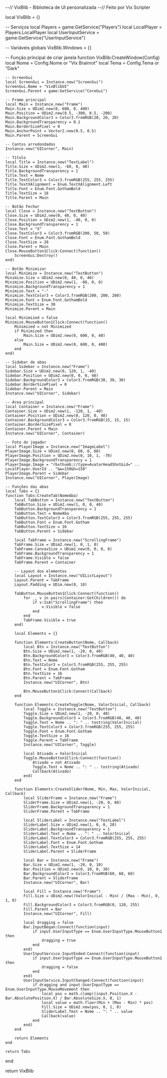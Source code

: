 --// VixBlib - Biblioteca de UI personalizada
--// Feito por Vix Scripter

local VixBlib = {}

-- Serviços
local Players = game:GetService("Players")
local LocalPlayer = Players.LocalPlayer
local UserInputService = game:GetService("UserInputService")

-- Variáveis globais
VixBlib.Windows = {}

-- Função principal de criar janela
function VixBlib:CreateWindow(Config)
    local Nome = Config.Nome or "Vix Brainrot"
    local Tema = Config.Tema or "Dark"

    -- ScreenGui
    local ScreenGui = Instance.new("ScreenGui")
    ScreenGui.Name = "VixBlibUI"
    ScreenGui.Parent = game:GetService("CoreGui")

    -- Frame principal
    local Main = Instance.new("Frame")
    Main.Size = UDim2.new(0, 600, 0, 400)
    Main.Position = UDim2.new(0.5, -300, 0.5, -200)
    Main.BackgroundColor3 = Color3.fromRGB(20, 20, 20)
    Main.BackgroundTransparency = 0.1
    Main.BorderSizePixel = 0
    Main.AnchorPoint = Vector2.new(0.5, 0.5)
    Main.Parent = ScreenGui

    -- Cantos arredondados
    Instance.new("UICorner", Main)

    -- Título
    local Title = Instance.new("TextLabel")
    Title.Size = UDim2.new(1, -60, 0, 40)
    Title.BackgroundTransparency = 1
    Title.Text = Nome
    Title.TextColor3 = Color3.fromRGB(255, 255, 255)
    Title.TextXAlignment = Enum.TextXAlignment.Left
    Title.Font = Enum.Font.GothamBold
    Title.TextSize = 18
    Title.Parent = Main

    -- Botão Fechar
    local Close = Instance.new("TextButton")
    Close.Size = UDim2.new(0, 40, 0, 40)
    Close.Position = UDim2.new(1, -40, 0, 0)
    Close.BackgroundTransparency = 1
    Close.Text = "X"
    Close.TextColor3 = Color3.fromRGB(200, 50, 50)
    Close.Font = Enum.Font.GothamBold
    Close.TextSize = 20
    Close.Parent = Main
    Close.MouseButton1Click:Connect(function()
        ScreenGui:Destroy()
    end)

    -- Botão Minimizar
    local Minimize = Instance.new("TextButton")
    Minimize.Size = UDim2.new(0, 40, 0, 40)
    Minimize.Position = UDim2.new(1, -80, 0, 0)
    Minimize.BackgroundTransparency = 1
    Minimize.Text = "-"
    Minimize.TextColor3 = Color3.fromRGB(200, 200, 200)
    Minimize.Font = Enum.Font.GothamBold
    Minimize.TextSize = 30
    Minimize.Parent = Main

    local Minimized = false
    Minimize.MouseButton1Click:Connect(function()
        Minimized = not Minimized
        if Minimized then
            Main.Size = UDim2.new(0, 600, 0, 40)
        else
            Main.Size = UDim2.new(0, 600, 0, 400)
        end
    end)

    -- Sidebar de abas
    local Sidebar = Instance.new("Frame")
    Sidebar.Size = UDim2.new(0, 120, 1, -40)
    Sidebar.Position = UDim2.new(0, 0, 0, 40)
    Sidebar.BackgroundColor3 = Color3.fromRGB(30, 30, 30)
    Sidebar.BorderSizePixel = 0
    Sidebar.Parent = Main
    Instance.new("UICorner", Sidebar)

    -- Área principal
    local Container = Instance.new("Frame")
    Container.Size = UDim2.new(1, -120, 1, -40)
    Container.Position = UDim2.new(0, 120, 0, 40)
    Container.BackgroundColor3 = Color3.fromRGB(15, 15, 15)
    Container.BorderSizePixel = 0
    Container.Parent = Main
    Instance.new("UICorner", Container)

    -- Foto do jogador
    local PlayerImage = Instance.new("ImageLabel")
    PlayerImage.Size = UDim2.new(0, 60, 0, 60)
    PlayerImage.Position = UDim2.new(0, 10, 1, -70)
    PlayerImage.BackgroundTransparency = 1
    PlayerImage.Image = "rbxthumb://type=AvatarHeadShot&id=" .. LocalPlayer.UserId .. "&w=150&h=150"
    PlayerImage.Parent = Sidebar
    Instance.new("UICorner", PlayerImage)

    -- Funções das abas
    local Tabs = {}
    function Tabs:CreateTab(NomeAba)
        local TabButton = Instance.new("TextButton")
        TabButton.Size = UDim2.new(1, 0, 0, 40)
        TabButton.BackgroundTransparency = 1
        TabButton.Text = NomeAba
        TabButton.TextColor3 = Color3.fromRGB(255, 255, 255)
        TabButton.Font = Enum.Font.Gotham
        TabButton.TextSize = 16
        TabButton.Parent = Sidebar

        local TabFrame = Instance.new("ScrollingFrame")
        TabFrame.Size = UDim2.new(1, 0, 1, 0)
        TabFrame.CanvasSize = UDim2.new(0, 0, 0, 0)
        TabFrame.BackgroundTransparency = 1
        TabFrame.Visible = false
        TabFrame.Parent = Container

        -- Layout dos elementos
        local Layout = Instance.new("UIListLayout")
        Layout.Parent = TabFrame
        Layout.Padding = UDim.new(0, 10)

        TabButton.MouseButton1Click:Connect(function()
            for _, v in pairs(Container:GetChildren()) do
                if v:IsA("ScrollingFrame") then
                    v.Visible = false
                end
            end
            TabFrame.Visible = true
        end)

        local Elements = {}

        function Elements:CreateButton(Nome, Callback)
            local Btn = Instance.new("TextButton")
            Btn.Size = UDim2.new(1, -20, 0, 40)
            Btn.BackgroundColor3 = Color3.fromRGB(40, 40, 40)
            Btn.Text = Nome
            Btn.TextColor3 = Color3.fromRGB(255, 255, 255)
            Btn.Font = Enum.Font.Gotham
            Btn.TextSize = 16
            Btn.Parent = TabFrame
            Instance.new("UICorner", Btn)

            Btn.MouseButton1Click:Connect(Callback)
        end

        function Elements:CreateToggle(Nome, ValorInicial, Callback)
            local Toggle = Instance.new("TextButton")
            Toggle.Size = UDim2.new(1, -20, 0, 40)
            Toggle.BackgroundColor3 = Color3.fromRGB(40, 40, 40)
            Toggle.Text = Nome .. ": " .. tostring(ValorInicial)
            Toggle.TextColor3 = Color3.fromRGB(255, 255, 255)
            Toggle.Font = Enum.Font.Gotham
            Toggle.TextSize = 16
            Toggle.Parent = TabFrame
            Instance.new("UICorner", Toggle)

            local Ativado = ValorInicial
            Toggle.MouseButton1Click:Connect(function()
                Ativado = not Ativado
                Toggle.Text = Nome .. ": " .. tostring(Ativado)
                Callback(Ativado)
            end)
        end

        function Elements:CreateSlider(Nome, Min, Max, ValorInicial, Callback)
            local SliderFrame = Instance.new("Frame")
            SliderFrame.Size = UDim2.new(1, -20, 0, 60)
            SliderFrame.BackgroundTransparency = 1
            SliderFrame.Parent = TabFrame

            local SliderLabel = Instance.new("TextLabel")
            SliderLabel.Size = UDim2.new(1, 0, 0, 20)
            SliderLabel.BackgroundTransparency = 1
            SliderLabel.Text = Nome .. ": " .. ValorInicial
            SliderLabel.TextColor3 = Color3.fromRGB(255, 255, 255)
            SliderLabel.Font = Enum.Font.Gotham
            SliderLabel.TextSize = 14
            SliderLabel.Parent = SliderFrame

            local Bar = Instance.new("Frame")
            Bar.Size = UDim2.new(1, -20, 0, 10)
            Bar.Position = UDim2.new(0, 10, 0, 30)
            Bar.BackgroundColor3 = Color3.fromRGB(60, 60, 60)
            Bar.Parent = SliderFrame
            Instance.new("UICorner", Bar)

            local Fill = Instance.new("Frame")
            Fill.Size = UDim2.new((ValorInicial - Min) / (Max - Min), 0, 1, 0)
            Fill.BackgroundColor3 = Color3.fromRGB(0, 120, 255)
            Fill.Parent = Bar
            Instance.new("UICorner", Fill)

            local dragging = false
            Bar.InputBegan:Connect(function(input)
                if input.UserInputType == Enum.UserInputType.MouseButton1 then
                    dragging = true
                end
            end)
            UserInputService.InputEnded:Connect(function(input)
                if input.UserInputType == Enum.UserInputType.MouseButton1 then
                    dragging = false
                end
            end)
            UserInputService.InputChanged:Connect(function(input)
                if dragging and input.UserInputType == Enum.UserInputType.MouseMovement then
                    local pos = math.clamp((input.Position.X - Bar.AbsolutePosition.X) / Bar.AbsoluteSize.X, 0, 1)
                    local value = math.floor(Min + (Max - Min) * pos)
                    Fill.Size = UDim2.new(pos, 0, 1, 0)
                    SliderLabel.Text = Nome .. ": " .. value
                    Callback(value)
                end
            end)
        end

        return Elements
    end

    return Tabs
end

return VixBlib
